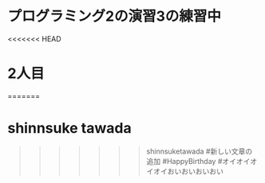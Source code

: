 # プログラミング2の演習3の練習中
<<<<<<< HEAD
# 2人目
=======
# shinnsuke tawada
>>>>>>>  shinnsuketawada
#新しい文章の追加
#HappyBirthday
#オイオイオイオイおいおいおいおい